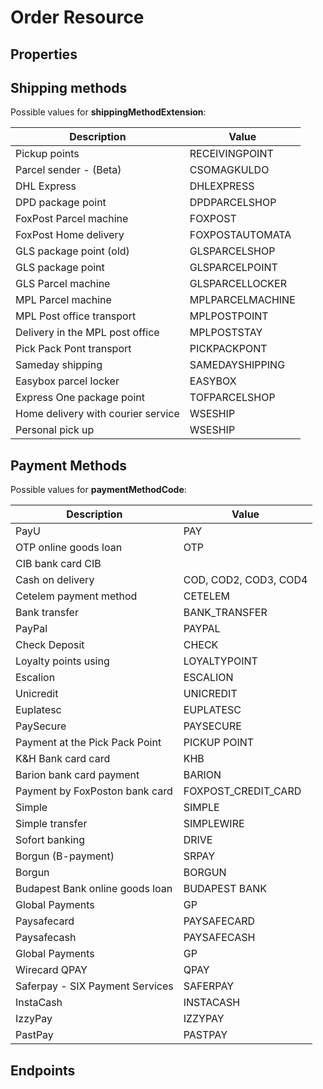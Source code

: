 # Order Resource

## Properties

<ResourceProperties :resource="'order'" :lang="'en'"/>

## Shipping methods

Possible values for **shippingMethodExtension**:

| Description                        | Value            |
|------------------------------------|------------------|
| Pickup points                      | RECEIVINGPOINT   |
| Parcel sender - (Beta)             | CSOMAGKULDO      |
| DHL Express                        | DHLEXPRESS       |
| DPD package point                  | DPDPARCELSHOP    |
| FoxPost Parcel machine             | FOXPOST          |
| FoxPost Home delivery              | FOXPOSTAUTOMATA  |
| GLS package point (old)            | GLSPARCELSHOP    |
| GLS package point                  | GLSPARCELPOINT   |
| GLS Parcel machine                 | GLSPARCELLOCKER  |
| MPL Parcel machine                 | MPLPARCELMACHINE |
| MPL Post office transport          | MPLPOSTPOINT     |
| Delivery in the MPL post office    | MPLPOSTSTAY      |
| Pick Pack Pont transport           | PICKPACKPONT     |
| Sameday shipping                   | SAMEDAYSHIPPING  |
| Easybox parcel locker              | EASYBOX          |
| Express One package point          | TOFPARCELSHOP    |
| Home delivery with courier service | WSESHIP          |
| Personal pick up                   | WSESHIP          |


## Payment Methods

Possible values for **paymentMethodCode**:

| Description                     | Value                 |
|---------------------------------|-----------------------|
| PayU                            | PAY                   |
| OTP online goods loan           | OTP                   |
| CIB bank card CIB               |
| Cash on delivery                | COD, COD2, COD3, COD4 |
| Cetelem payment method          | CETELEM               |
| Bank transfer                   | BANK_TRANSFER         |
| PayPal                          | PAYPAL                |
| Check Deposit                   | CHECK                 |
| Loyalty points using            | LOYALTYPOINT          |
| Escalion                        | ESCALION              |
| Unicredit                       | UNICREDIT             |
| Euplatesc                       | EUPLATESC             |
| PaySecure                       | PAYSECURE             |
| Payment at the Pick Pack Point  | PICKUP POINT          |
| K&H Bank card card              | KHB                   |
| Barion bank card payment        | BARION                |
| Payment by FoxPoston bank card  | FOXPOST_CREDIT_CARD   |
| Simple                          | SIMPLE                |
| Simple transfer                 | SIMPLEWIRE            |
| Sofort banking                  | DRIVE                 |
| Borgun (B-payment)              | SRPAY                 |
| Borgun                          | BORGUN                |
| Budapest Bank online goods loan | BUDAPEST BANK         |
| Global Payments                 | GP                    |
| Paysafecard                     | PAYSAFECARD           |
| Paysafecash                     | PAYSAFECASH           |
| Global Payments                 | GP                    |
| Wirecard QPAY                   | QPAY                  |
| Saferpay - SIX Payment Services | SAFERPAY              |
| InstaCash                       | INSTACASH             |
| IzzyPay                         | IZZYPAY               |
| PastPay                         | PASTPAY               |

## Endpoints

[//]: <> (GET ENDPOINT)
<ResourceEndpoint :resource="'order'" :endpoint="'get'" :lang="'en'">

<template v-slot:responseJSON>

<<< @/docs/fixtures/api/order/response/json/get_id.json

</template>

<template v-slot:responseXML>

<<< @/docs/fixtures/api/order/response/xml/get_id.xml

</template>

</ResourceEndpoint>

[//]: <> (GETCOLLECTION ENDPOINT)
<ResourceEndpoint :resource="'order'" :endpoint="'getCollection'" :lang="'en'">

<template v-slot:responseJSON>

<<< @/docs/fixtures/api/order/response/json/get_page.json

</template>

<template v-slot:responseXML>

<<< @/docs/fixtures/api/order/response/xml/get_page.xml

</template>

</ResourceEndpoint>

[//]: <> (POST ENDPOINT)
<ResourceEndpoint :resource="'order'" :endpoint="'post'" :lang="'en'">

<template v-slot:request>

<<< @/docs/fixtures/api/order/request/post.json

</template>

<template v-slot:responseJSON>

<<< @/docs/fixtures/api/order/response/json/get_id.json

</template>

<template v-slot:responseXML>

<<< @/docs/fixtures/api/order/response/xml/get_id.xml

</template>

</ResourceEndpoint>

[//]: <> (PUT ENDPOINT)
<ResourceEndpoint :resource="'order'" :endpoint="'put'" :lang="'en'">

<template v-slot:request>

<<< @/docs/fixtures/api/order/request/put.json

</template>

<template v-slot:responseJSON>

<<< @/docs/fixtures/api/order/response/json/get_id.json

</template>

<template v-slot:responseXML>

<<< @/docs/fixtures/api/order/response/xml/get_id.xml

</template>

</ResourceEndpoint>

[//]: <> (DELETE ENDPOINT)
<ResourceEndpoint :resource="'order'" :endpoint="'delete'" :lang="'en'"/>
